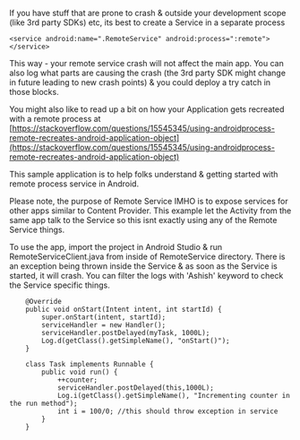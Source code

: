 If you have stuff that are prone to crash & outside your development scope (like 3rd party SDKs) etc, its best to create a Service in a separate process

```
<service android:name=".RemoteService" android:process=":remote">
</service>
```

This way - your remote service crash will not affect the main app. You can also log what parts are causing the crash (the 3rd party SDK might change in future leading to new crash points) & you could deploy a try catch in those blocks. 

You might also like to read up a bit on how your Application gets recreated with a remote process at [https://stackoverflow.com/questions/15545345/using-androidprocess-remote-recreates-android-application-object](https://stackoverflow.com/questions/15545345/using-androidprocess-remote-recreates-android-application-object)

This sample application is to help folks understand & getting started with remote process service in Android.

Please note, the purpose of Remote Service IMHO is to expose services for other apps similar to Content Provider. This example let the Activity from the same app talk to the Service so this isnt exactly using any of the Remote Service things.

To use the app, import the project in Android Studio & run RemoteServiceClient.java from inside of RemoteService directory. There is an exception being thrown inside the Service & as soon as the Service is started, it will crash. You can filter the logs with 'Ashish' keyword to check the Service specific things. 

```
	@Override
	public void onStart(Intent intent, int startId) {
		super.onStart(intent, startId);
		serviceHandler = new Handler();
		serviceHandler.postDelayed(myTask, 1000L);
		Log.d(getClass().getSimpleName(), "onStart()");
	}
	
	class Task implements Runnable {
		public void run() {
			++counter;
			serviceHandler.postDelayed(this,1000L);
			Log.i(getClass().getSimpleName(), "Incrementing counter in the run method");
			int i = 100/0; //this should throw exception in service
		}
	}
```
